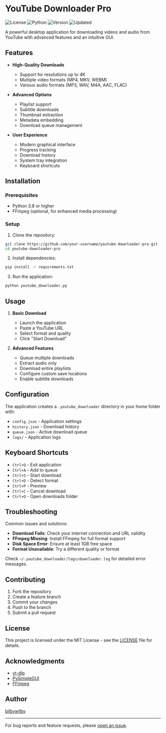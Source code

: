 # YouTube Downloader Pro

![License](https://img.shields.io/badge/License-MIT-blue.svg)
![Python](https://img.shields.io/badge/Python-3.8%2B-blue)
![Version](https://img.shields.io/badge/Version-2.0.3-green)
![Updated](https://img.shields.io/badge/Updated-2025--04--16-brightgreen)

A powerful desktop application for downloading videos and audio from YouTube with advanced features and an intuitive GUI.

## Features

- **High-Quality Downloads**
  - Support for resolutions up to 4K
  - Multiple video formats (MP4, MKV, WEBM)
  - Various audio formats (MP3, WAV, M4A, AAC, FLAC)

- **Advanced Options**
  - Playlist support
  - Subtitle downloads
  - Thumbnail extraction
  - Metadata embedding
  - Download queue management

- **User Experience**
  - Modern graphical interface
  - Progress tracking
  - Download history
  - System tray integration
  - Keyboard shortcuts

## Installation

### Prerequisites
- Python 3.8 or higher
- FFmpeg (optional, for enhanced media processing)

### Setup
1. Clone the repository:
```bash
git clone https://github.com/your-username/youtube-downloader-pro.git
cd youtube-downloader-pro
```

2. Install dependencies:
```bash
pip install -r requirements.txt
```

3. Run the application:
```bash
python youtube_downloader.py
```

## Usage

1. **Basic Download**
   - Launch the application
   - Paste a YouTube URL
   - Select format and quality
   - Click "Start Download"

2. **Advanced Features**
   - Queue multiple downloads
   - Extract audio only
   - Download entire playlists
   - Configure custom save locations
   - Enable subtitle downloads

## Configuration

The application creates a `.youtube_downloader` directory in your home folder with:
- `config.json` - Application settings
- `history.json` - Download history
- `queue.json` - Active download queue
- `logs/` - Application logs

## Keyboard Shortcuts

- `Ctrl+Q` - Exit application
- `Ctrl+A` - Add to queue
- `Ctrl+S` - Start download
- `Ctrl+D` - Detect format
- `Ctrl+P` - Preview
- `Ctrl+C` - Cancel download
- `Ctrl+O` - Open downloads folder

## Troubleshooting

Common issues and solutions:

- **Download Fails**: Check your internet connection and URL validity
- **FFmpeg Missing**: Install FFmpeg for full format support
- **Disk Space Error**: Ensure at least 1GB free space
- **Format Unavailable**: Try a different quality or format

Check `~/.youtube_downloader/logs/downloader.log` for detailed error messages.

## Contributing

1. Fork the repository
2. Create a feature branch
3. Commit your changes
4. Push to the branch
5. Submit a pull request

## License

This project is licensed under the MIT License - see the [LICENSE](LICENSE) file for details.

## Acknowledgments

- [yt-dlp](https://github.com/yt-dlp/yt-dlp)
- [PySimpleGUI](https://github.com/PySimpleGUI/PySimpleGUI)
- [FFmpeg](https://ffmpeg.org/)

## Author

[bilbywilby](https://github.com/bilbywilby)

---

For bug reports and feature requests, please [open an issue](https://github.com/your-username/youtube-downloader-pro/issues).
```
